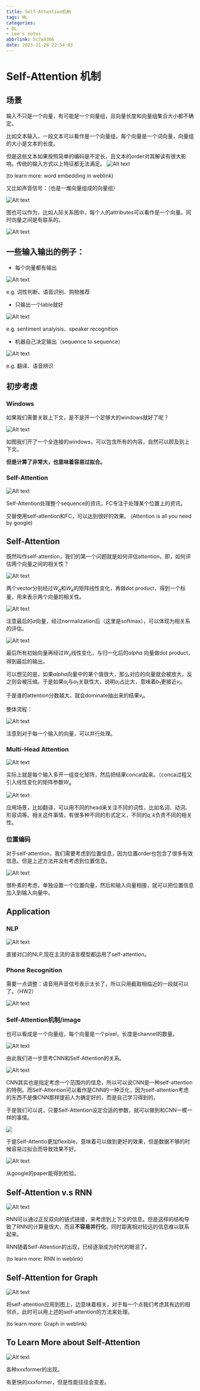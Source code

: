 ```yaml
---
title: Self-Attention机制
tags: ML
categories: 
- DL
- Lee's notes
abbrlink: 5c7a9306
date: 2023-11-28 22:54:03
---
```

# Self-Attention 机制

## 场景

输入不只是一个向量，有可能是一个向量组，且向量长度和向量组集合大小都不确定。

比如文本输入，一段文本可以看作是一个向量组，每个向量是一个词向量，向量组的大小是文本的长度。

但是这些文本如果按照简单的编码是不定长，且文本的order对其解读有很大影响。传统的输入方式以上特征都无法满足。
![Alt text](Self-Attention机制/image.png)

(to learn more: word embedding in weblink)


又比如声音信号：（也是一堆向量组成的向量组）

![Alt text](Self-Attention机制/image-1.png)

图也可以作为，比如人际关系图中，每个人的attributes可以看作是一个向量。同时向量之间是有联系的。 

![Alt text](Self-Attention机制/image-2.png)

## 一些输入输出的例子：

- 每个向量都有输出

![Alt text](Self-Attention机制/image-3.png)

e.g. 词性判断、语音识别、购物推荐


- 只输出一个lable就好

![Alt text](Self-Attention机制/image-4.png)

e.g. sentiment analyisis、speaker recognition


- 机器自己决定输出（sequence to sequence）

![Alt text](Self-Attention机制/image-5.png)

e.g. 翻译、语音辨识

## 初步考虑

### Windows

如果我们需要关联上下文，是不是开一个足够大的windows就好了呢？

![Alt text](Self-Attention机制/image-6.png)

如图我们开了一个全连接的windows，可以包含所有的内容，自然可以顾及到上下文。

**但是计算了非常大，也意味着容易过拟合。**

### Self-Attention

![Alt text](Self-Attention机制/image-7.png)

Self-Attention处理整个sequence的资讯，FC专注于处理某个位置上的资讯。

交替使用self-attention和FC，可以达到很好的效果。
(Attention is all you need  by google)


## Self-Attention

既然叫作self-attention，我们的第一个问题就是如何评估attention，即，如何评估两个向量之间的相关性？

![Alt text](Self-Attention机制/image-8.png)

两个vector分别经过$W_q$和$W_k$的矩阵线性变化，再做dot product，得到一个标量，用来表示两个向量的相关性。


![Alt text](Self-Attention机制/image-9.png)

注意最后的$\alpha$向量，经过normalization后（这里是softmax），可以体现为相关系的评估。

![Alt text](Self-Attention机制/image-10.png)

最后所有初始向量再经过$W_v$线性变化，与归一化后的$alpha$ 向量做dot product，得到最后的输出。

可以想见的是，如果$alpha$向量中的某个值很大，那么对应的向量就会被放大，反之则会被压缩。于是如果$\alpha_i$与$\alpha_1$关联性大，说明$\alpha_i$占比大，意味着$b_1$更接近$v_i$。

于是谁的attention分数越大，就会dominate抽出来的结果$v_i$。

整体流程：

![Alt text](Self-Attention机制/image-11.png)

注意到对于每一个输入的向量，可以并行处理。

### Multi-Head Attention

![Alt text](Self-Attention机制/image-12.png)

实际上就是每个输入多开一组变化矩阵，然后把结果concat起来。（conca过程又引入线性变化的矩阵参数$W_o$

![Alt text](Self-Attention机制/image-13.png)

应用场景，比如翻译，可以用不同的head来关注不同的词性，比如名词、动词、形容词等。相关这件事情，有很多种不同的形式定义，不同的$q,k$负责不同的相关性。


### 位置编码

对于self-attention，我们需要考虑到位置信息，因为位置order也包含了很多有效信息。但是上述方法并没有考虑到位置信息。

![Alt text](Self-Attention机制/image-14.png)

很朴素的考虑，单独设置一个位置向量，然后和输入向量相接，就可以把位置信息加入到输入向量中。

## Application

### NLP

![Alt text](Self-Attention机制/image-15.png)

直接对口的NLP,现在主流的语言模型都运用了self-attention。

### Phone Recognition

需要一点调整：语音用声音信号表示太长了，所以只用截取相临近的一段就可以了。（HW2）

![Alt text](Self-Attention机制/image-16.png)

### Self-Attention机制/image

也可以看成是一个向量组，每个向量是一个pixel，长度是channel的数量。

![Alt text](Self-Attention机制/image-17.png)

由此我们进一步思考CNN和Self-Attention的关系。

![Alt text](Self-Attention机制/image-18.png)

CNN其实也是指定考虑一个范围内的信息，所以可以说CNN是一种self-attention的特例。而Self-Attention可以看作是CNN的一种泛化，因为self-attention考虑的东西不是像CNN那样提前人为确定好的，而是自己学习得到的。

于是我们可以说，只要Self-Attention设定合适的参数，就可以做到和CNN一模一样的事情。

![](Self-Attention机制/image-19.png)

于是Self-Attentio更加flexible，意味着可以做到更好的效果，但是数据不够的时候容易过拟合而导致效果不好。

![Alt text](Self-Attention机制/image-21.png)

从google的paper能得到检验。



## Self-Attention v.s RNN

![Alt text](Self-Attention机制/image-22.png)

RNN可以通过正反双向的链式链接，来考虑到上下文的信息。但是这样的结构导致了RNN的计算量很大，而且**不容易并行化**，同时距离相对较远的信息难以联系起来。

RNN随着Self-Attention的出现，已经逐渐成为时代的眼泪了。

(to learn more: RNN in weblink)


## Self-Attention for Graph

![Alt text](Self-Attention机制/image-23.png)

将self-attention应用到图上，边意味着相关，对于每一个点我们考虑其有边的相邻点，此时可以用上述的self-attention的方法来处理。

(to learn more: Graph in weblink)


## To Learn More about Self-Attention


![Alt text](Self-Attention机制/image-24.png)

各种xxxformer的出现。

有更快的xxxformer，但是性能往往会变差。
